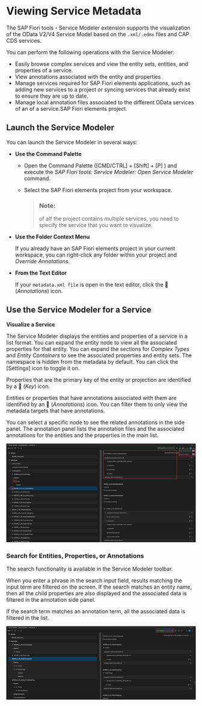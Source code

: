 <!-- loioe369c2c20c03458a92b24b9dcbcb470f -->

<link rel="stylesheet" type="text/css" href="../css/sap-icons.css"/>

# Viewing Service Metadata

The SAP Fiori tools - Service Modeler extension supports the visualization of the OData V2/V4 Service Model based on the `.xml/.edmx` files and CAP CDS services.

You can perform the following operations with the Service Modeler:

-   Easily browse complex services and view the entity sets, entities, and properties of a service.
-   View annotations associated with the entity and properties
-   Manage services required for SAP Fiori elements applications, such as adding new services to a project or syncing services that already exist to ensure they are up to date.
-   Manage local annotation files associated to the different OData services of an of a service.SAP Fiori elements project.



<a name="loioe369c2c20c03458a92b24b9dcbcb470f__section_uph_2rk_xlb"/>

## Launch the Service Modeler

You can launch the Service Modeler in several ways:

-   **Use the Command Palette**

    -   Open the Command Palette \([CMD/CTRL\] + [Shift\] + [P\] \) and execute the *SAP Fiori tools: Service Modeler: Open Service Modeler* command.
    -   Select the SAP Fiori elements project from your workspace.

        > ### Note:  
        > of aIf the project contains multiple services, you need to specify the service that you want to visualize.


-   **Use the Folder Context Menu**

    If you already have an SAP Fiori elements project in your current workspace, you can right-click any folder within your project and *Override Annotations*.

-   **From the Text Editor**

    If your `metadata.xml file` is open in the text editor, click the <span class="SAP-icons-V5"></span> \(*Annotations*\) icon.




<a name="loioe369c2c20c03458a92b24b9dcbcb470f__section_e45_xjy_wlb"/>

## Use the Service Modeler for a Service

**Visualize a Service**

The Service Modeler displays the entities and properties of a service in a list format. You can expand the entity node to view all the associated properties for that entity. You can expand the sections for *Complex Types* and *Entity Containers* to see the associated properties and entity sets. The namespace is hidden from the metadata by default. You can click the [Settings\] icon to toggle it on.

Properties that are the primary key of the entity or projection are identified by a :key: \(*Key*\) icon.

Entities or properties that have annotations associated with them are identified by an <span class="SAP-icons-V5"></span> \(*Annotations*\) icon. You can filter them to only view the metadata targets that have annotations.

You can select a specific node to see the related annotations in the side panel. The annotation panel lists the annotation files and the associated annotations for the entities and the properties in the main list.

![](images/Fiori_Tools_Service_Modeler_-_Toggle_Namespace_2864d9a.png)



### Search for Entities, Properties, or Annotations

The search functionality is available in the Service Modeler toolbar.

When you enter a phrase in the search input field, results matching the input term are filtered on the screen. If the search matches an entity name, then all the child properties are also displayed and the associated data is filtered in the annotation side panel.

If the search term matches an annotation term, all the associated data is filtered in the list.

![](images/Screenshot_Service_Modeler_Country_search_2b1e728.png)

